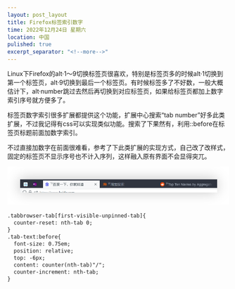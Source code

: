 ```yaml
---
layout: post_layout
title: Firefox标签索引数字
time: 2022年12月24日 星期六
location: 中国
pulished: true
excerpt_separator: "<!--more-->"
---
```

Linux下Firefox的alt·1～9切换标签页很喜欢，特别是标签页多的时候alt·1切换到第一个标签页，alt·9切换到最后一个标签页。有时候标签多了不好数，一般大概估计下，alt·number跳过去然后再切换到对应标签页，如果给标签页都加上数字索引序号就方便多了。
<!--more-->

标签页数字索引很多扩展都提供这个功能，扩展中心搜索“tab number”好多此类扩展，不过我记得有css可以实现类似功能。搜索了下果然有，利用::before在标签页标题前面加数字索引。

不过直接加数字在前面很难看，参考了下此类扩展的实现方式，自己改了改样式，固定的标签页不显示序号也不计入序列，这样融入原有界面不会显得突兀。

<img src="/assets/img/tabindex.png" width="865px" />

```
.tabbrowser-tab[first-visible-unpinned-tab]{
  counter-reset: nth-tab 0;
}
.tab-text:before{
  font-size: 0.75em;
  position: relative;
  top: -6px;
  content: counter(nth-tab)"/";
  counter-increment: nth-tab;
}

```

